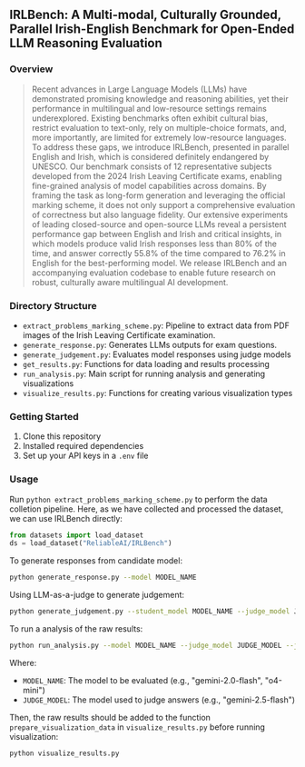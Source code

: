 ## IRLBench: A Multi-modal, Culturally Grounded, Parallel Irish-English Benchmark for Open-Ended LLM Reasoning Evaluation

### Overview
> Recent advances in Large Language Models (LLMs) have demonstrated promising knowledge and reasoning abilities, yet their performance in multilingual and low-resource settings remains underexplored. Existing benchmarks often exhibit cultural bias, restrict evaluation to text-only, rely on multiple-choice formats, and, more importantly, are limited for extremely low-resource languages. To address these gaps, we introduce IRLBench, presented in parallel English and Irish, which is considered definitely endangered by UNESCO. Our benchmark consists of 12 representative subjects developed from the 2024 Irish Leaving Certificate exams, enabling fine-grained analysis of model capabilities across domains. By framing the task as long-form generation and leveraging the official marking scheme, it does not only support a comprehensive evaluation of correctness but also language fidelity. Our extensive experiments of leading closed-source and open-source LLMs reveal a persistent performance gap between English and Irish and critical insights, in which models produce valid Irish responses less than 80% of the time, and answer correctly 55.8% of the time compared to 76.2% in English for the best-performing model. We release IRLBench and an accompanying evaluation codebase to enable future research on robust, culturally aware multilingual AI development.

### Directory Structure

- `extract_problems_marking_scheme.py`: Pipeline to extract data from PDF images of the Irish Leaving Certificate examination.
- `generate_response.py`: Generates LLMs outputs for exam questions.
- `generate_judgement.py`: Evaluates model responses using judge models
- `get_results.py`: Functions for data loading and results processing
- `run_analysis.py`: Main script for running analysis and generating visualizations
- `visualize_results.py`: Functions for creating various visualization types

### Getting Started
1. Clone this repository
2. Installed required dependencies
3. Set up your API keys in a `.env` file

### Usage
Run `python extract_problems_marking_scheme.py` to perform the data colletion pipeline. Here, as we have collected and processed the dataset, we can use IRLBench directly:
```python
from datasets import load_dataset
ds = load_dataset("ReliableAI/IRLBench")
```

To generate responses from candidate model:
```bash
python generate_response.py --model MODEL_NAME
```

Using LLM-as-a-judge to generate judgement:
```bash
python generate_judgement.py --student_model MODEL_NAME --judge_model JUDGE_MODEL
```

To run a analysis of the raw results:

```bash
python run_analysis.py --model MODEL_NAME --judge_model JUDGE_MODEL --judgements_dir ./judgements --responses_dir ./responses
```

Where:
- `MODEL_NAME`: The model to be evaluated (e.g., "gemini-2.0-flash", "o4-mini")
- `JUDGE_MODEL`: The model used to judge answers (e.g., "gemini-2.5-flash")

Then, the raw results should be added to the function `prepare_visualization_data` in `visualize_results.py` before running visualization:
```bash
python visualize_results.py
```
